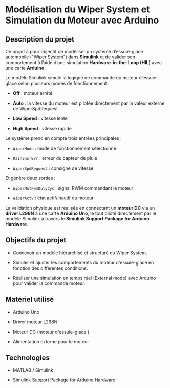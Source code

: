 

# Modélisation du Wiper System et Simulation du Moteur avec Arduino

## Description du projet

Ce projet a pour objectif de modéliser un système d’essuie-glace automobile ("Wiper System") dans **Simulink** et de valider son comportement à l’aide d’une simulation **Hardware-in-the-Loop (HIL)** avec une carte **Arduino**.

Le modèle Simulink simule la logique de commande du moteur d’essuie-glace selon plusieurs modes de fonctionnement :

-   **Off** : moteur arrêté
    
-   **Auto** : la vitesse du moteur est pilotée directement par la valeur externe de WiperSpdRequest
    
-   **Low Speed** : vitesse lente
    
-   **High Speed** : vitesse rapide
    

Le système prend en compte trois entrées principales :

-   `WiperMode` : mode de fonctionnement sélectionné
    
-   `RainSnsrErr` : erreur du capteur de pluie
    
-   `WiperSpdRequest` : consigne de vitesse
    

Et génère deux sorties :

-   `WiperMotPwmDutyCyc` : signal PWM commandant le moteur
    
-   `WiperActv` : état actif/inactif du moteur
    

La validation physique est réalisée en connectant un **moteur DC** via un **driver L298N** à une carte **Arduino Uno**, le tout piloté directement par le modèle Simulink à travers le **Simulink Support Package for Arduino Hardware**.

## Objectifs du projet

-   Concevoir un modèle hiérarchisé et structuré du Wiper System.
    
-   Simuler et ajuster les comportements du moteur d'essuie-glace en fonction des différentes conditions.
    
-   Réaliser une simulation en temps réel (External mode) avec Arduino pour valider la commande moteur.
    
    

## Matériel utilisé

-   Arduino Uno
    
-   Driver moteur L298N
    
-   Moteur DC (moteur d'essuie-glace )
    
-   Alimentation externe pour le moteur 
    

## Technologies

-   MATLAB / Simulink
    
-   Simulink Support Package for Arduino Hardware
    
